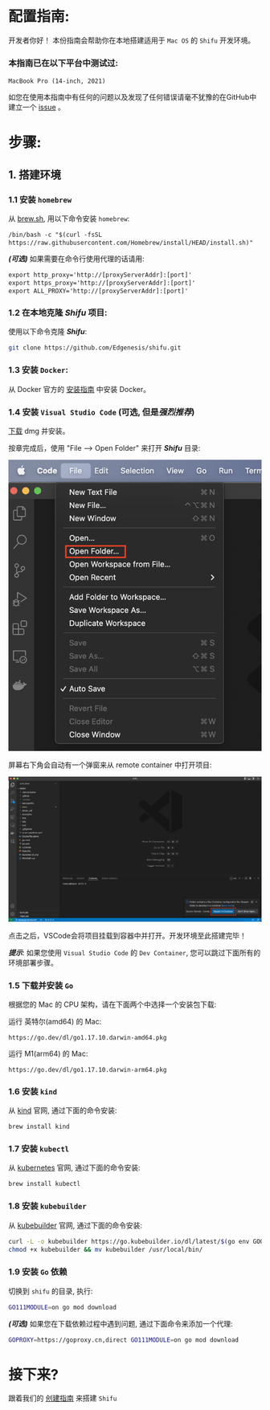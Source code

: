 # 配置指南:

开发者你好！ 本份指南会帮助你在本地搭建适用于 `Mac OS` 的 `Shifu` 开发环境。

### 本指南已在以下平台中测试过:
```
MacBook Pro (14-inch, 2021)
```

如您在使用本指南中有任何的问题以及发现了任何错误请毫不犹豫的在GitHub中建立一个 [issue](https://github.com/Edgenesis/shifu/issues/new) 。

# 步骤:
## 1. 搭建环境

### 1.1 安装 `homebrew`

从 [brew.sh](https://brew.sh/), 用以下命令安装 ```homebrew```: 
```
/bin/bash -c "$(curl -fsSL https://raw.githubusercontent.com/Homebrew/install/HEAD/install.sh)"
```

***(可选)*** 如果需要在命令行使用代理的话请用:
```
export http_proxy='http://[proxyServerAddr]:[port]'
export https_proxy='http://[proxyServerAddr]:[port]'
export ALL_PROXY='http://[proxyServerAddr]:[port]'
```

### 1.2 在本地克隆 ***Shifu*** 项目:
使用以下命令克隆 ***Shifu***:
```sh
git clone https://github.com/Edgenesis/shifu.git
```

### 1.3 安装 `Docker`:
从 Docker 官方的 [安装指南](https://docs.docker.com/desktop/mac/install/) 中安装 Docker。

### 1.4 安装 `Visual Studio Code` (可选, 但是*强烈推荐*)

[下载](https://code.visualstudio.com/download) dmg 并安装。

按章完成后，使用 "File --> Open Folder" 来打开 ***Shifu*** 目录:

![Open folder](img/develop-vscode-1.png)

屏幕右下角会自动有一个弹窗来从 remote container 中打开项目:

![Remote container prompt](img/develop-vscode-2.png)

点击之后，VSCode会将项目挂载到容器中并打开。开发环境至此搭建完毕！


***提示***: 如果您使用 `Visual Studio Code` 的 `Dev Container`, 您可以跳过下面所有的环境部署步骤。

### 1.5 下载并安装 `Go`
根据您的 Mac 的 CPU 架构，请在下面两个中选择一个安装包下载:

运行 英特尔(amd64) 的 Mac:
```
https://go.dev/dl/go1.17.10.darwin-amd64.pkg
```
运行 M1(arm64) 的 Mac:
```
https://go.dev/dl/go1.17.10.darwin-arm64.pkg
```

### 1.6 安装 `kind`
从 [kind](https://kind.sigs.k8s.io/docs/user/quick-start/) 官网, 通过下面的命令安装:
```sh
brew install kind
```

### 1.7 安装 `kubectl`
从 [kubernetes](https://kubernetes.io/docs/tasks/tools/install-kubectl-macos/) 官网, 通过下面的命令安装:
```sh
brew install kubectl
```

### 1.8 安装 `kubebuilder`
从 [kubebuilder](https://book.kubebuilder.io/quick-start.html) 官网, 通过下面的命令安装:
```sh
curl -L -o kubebuilder https://go.kubebuilder.io/dl/latest/$(go env GOOS)/$(go env GOARCH)
chmod +x kubebuilder && mv kubebuilder /usr/local/bin/

```

### 1.9 安装 `Go` 依赖
切换到 `shifu` 的目录, 执行:
```sh
GO111MODULE=on go mod download
```
***(可选)*** 如果您在下载依赖过程中遇到问题, 通过下面命令来添加一个代理:
```sh
GOPROXY=https://goproxy.cn,direct GO111MODULE=on go mod download
```

# 接下来?
跟着我们的 [创建指南](build-shifu-zh.md) 来搭建 `Shifu`
